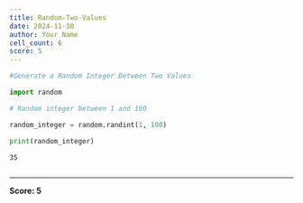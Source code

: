 ```yaml
---
title: Random-Two-Values
date: 2024-11-30
author: Your Name
cell_count: 6
score: 5
---
```


```python
#Generate a Random Integer Between Two Values
```


```python
import random
```


```python
# Random integer between 1 and 100
```


```python
random_integer = random.randint(1, 100)
```


```python
print(random_integer)
```

    35



```python

```


---
**Score: 5**
